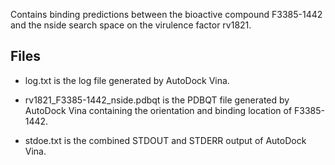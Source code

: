 Contains binding predictions between the bioactive compound F3385-1442 and the nside search space on the virulence factor rv1821.

## Files

- log.txt is the log file generated by AutoDock Vina.

- rv1821_F3385-1442_nside.pdbqt is the PDBQT file generated by AutoDock Vina containing the orientation and binding location of F3385-1442.

- stdoe.txt is the combined STDOUT and STDERR output of AutoDock Vina.

